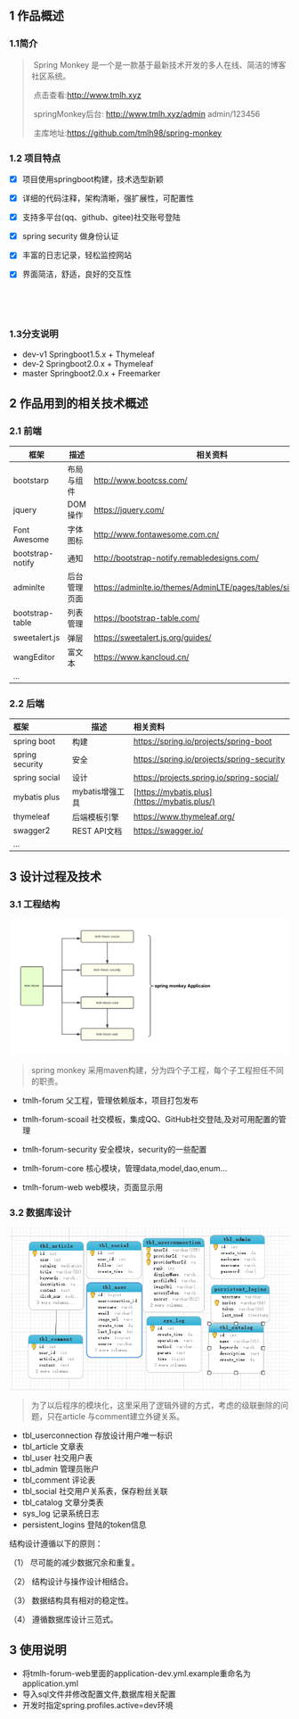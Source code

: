 ## 1 作品概述

### 1.1简介

> ​	Spring Monkey 是一个是一款基于最新技术开发的多人在线、简洁的博客社区系统。
>
> ​	点击查看:http://www.tmlh.xyz
>
> ​   springMonkey后台: http://www.tmlh.xyz/admin  admin/123456
>
> ​	主库地址:<https://github.com/tmlh98/spring-monkey>



### 1.2 项目特点

- [x] 项目使用springboot构建，技术选型新颖
- [x] 详细的代码注释，架构清晰，强扩展性，可配置性


- [x] 支持多平台(qq、github、gitee)社交账号登陆

- [x] spring security 做身份认证

- [x] 丰富的日志记录，轻松监控网站

- [x] 界面简洁，舒适，良好的交互性

      ​

      ​

### 1.3分支说明

- dev-v1    Springboot1.5.x + Thymeleaf
- dev-2     Springboot2.0.x + Thymeleaf
- master    Springboot2.0.x + Freemarker



## 2 作品用到的相关技术概述



### 2.1 前端

| 框架               | 描述     | 相关资料                                     |
| ---------------- | ------ | ---------------------------------------- |
| bootstarp        | 布局与组件  | <http://www.bootcss.com/>                |
| jquery           | DOM操作  | <https://jquery.com/>                    |
| Font Awesome     | 字体图标   | <http://www.fontawesome.com.cn/>         |
| bootstrap-notify | 通知     | <http://bootstrap-notify.remabledesigns.com/> |
| adminlte         | 后台管理页面 | <https://adminlte.io/themes/AdminLTE/pages/tables/simple.html#> |
| bootstrap-table  | 列表管理   | <https://bootstrap-table.com/>           |
| sweetalert.js    | 弹层     | <https://sweetalert.js.org/guides/>      |
| wangEditor       | 富文本    | <https://www.kancloud.cn/>               |
| ...              |        |                                          |



### 2.2 后端

| 框架              | 描述          | 相关资料                                     |
| :-------------- | ----------- | :--------------------------------------- |
| spring boot     | 构建          | <https://spring.io/projects/spring-boot> |
| spring security | 安全          | <https://spring.io/projects/spring-security> |
| spring social   | 设计          | <https://projects.spring.io/spring-social/> |
| mybatis plus    | mybatis增强工具 | [https://mybatis.plus](https://mybatis.plus/) |
| thymeleaf       | 后端模板引擎      | <https://www.thymeleaf.org/>             |
| swagger2        | REST API文档  | <https://swagger.io/>                    |
| ...             |             |                                          |



## 3 设计过程及技术

### 3.1 工程结构



![structure](./images/structure.png)

> spring monkey 采用maven构建，分为四个子工程，每个子工程担任不同的职责。

- tmlh-forum			父工程，管理依赖版本，项目打包发布


- tmlh-forum-scoail 	社交模板，集成QQ、GitHub社交登陆,及对可用配置的管理	
- tmlh-forum-security    安全模块，security的一些配置
- tmlh-forum-core           核心模块，管理data,model,dao,enum...
- tmlh-forum-web            web模块，页面显示用

### 3.2 数据库设计



![database](./images/database.png)



> 为了以后程序的模块化，这里采用了逻辑外键的方式，考虑的级联删除的问题，只在article 与comment建立外键关系。
>

- tbl_userconnection	存放设计用户唯一标识
- tbl_article                       文章表
- tbl_user                          社交用户表
- tbl_admin                       管理员账户
- tbl_comment                 评论表
- tbl_social                        社交用户关系表，保存粉丝关联
- tbl_catalog                     文章分类表
- sys_log                            记录系统日志
- persistent_logins           登陆的token信息



结构设计遵循以下的原则：

（1）  尽可能的减少数据冗余和重复。

（2）  结构设计与操作设计相结合。

（3）  数据结构具有相对的稳定性。

（4）  遵循数据库设计三范式。



 

## 3 使用说明

- 将tmlh-forum-web里面的application-dev.yml.example重命名为application.yml
- 导入sql文件并修改配置文件,数据库相关配置
- 开发时指定spring.profiles.active=dev环境


